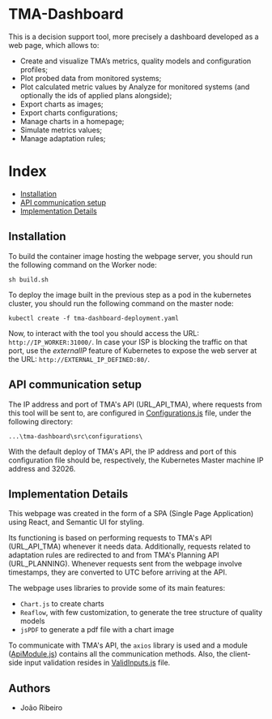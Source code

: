 # TMA-Dashboard
 
This is a decision support tool, more precisely a dashboard developed as a web page, which allows to:
-   Create and visualize TMA’s metrics, quality models and configuration profiles;
-   Plot probed data from monitored systems;
-   Plot calculated metric values by Analyze for monitored systems (and optionally the ids of applied plans alongside);
-   Export charts as images;
-   Export charts configurations;
-   Manage charts in a homepage;
-   Simulate metrics values;
-   Manage adaptation rules;

# Index

 -   [Installation](#Installation)
 -   [API communication setup](#API-communication-setup)
 -   [Implementation Details](#Implementation-Details)

## Installation

To build the container image hosting the webpage server, you should run the following command on the Worker node:

```
sh build.sh
```

To deploy the image built in the previous step as a pod in the kubernetes cluster, you should run the following command on the master node:

```
kubectl create -f tma-dashboard-deployment.yaml
```

Now, to interact with the tool you should access the URL: `http://IP_WORKER:31000/`. In case your ISP is blocking the traffic on that port, use the *externalIP* feature of Kubernetes to expose the web server at the URL: `http://EXTERNAL_IP_DEFINED:80/`.

## API communication setup

The IP address and port of TMA's API (URL_API_TMA), where requests from this tool will be sent to, are configured in [Configurations.js](tma-dashboard/src/configurations/Configurations.js) file, under the following directory:

```
...\tma-dashboard\src\configurations\
```

With the default deploy of TMA's API, the IP address and port of this configuration file should be, respectively, the Kubernetes Master machine IP address and 32026. 

## Implementation Details

This webpage was created in the form of a SPA (Single Page Application) using React, and Semantic UI for styling. 

Its functioning is based on performing requests to TMA's API (URL_API_TMA) whenever it needs data. Additionally, requests related to adaptation rules are redirected to and from TMA's Planning API (URL_PLANNING). Whenever requests sent from the webpage involve timestamps, they are converted to UTC before arriving at the API.

The webpage uses libraries to provide some of its main features:
 -  `Chart.js` to create charts
 -  `Reaflow`, with few customization, to generate the tree structure of quality models
 -  `jsPDF` to generate a pdf file with a chart image
 
To communicate with TMA's API, the `axios` library is used and a module ([ApiModule.js](tma-dashboard/src/utils/api/ApiModule.js)) contains all the communication methods. Also, the client-side input validation resides in [ValidInputs.js](tma-dashboard/src/utils/ValidInputs.js) file.

## Authors
* João Ribeiro
